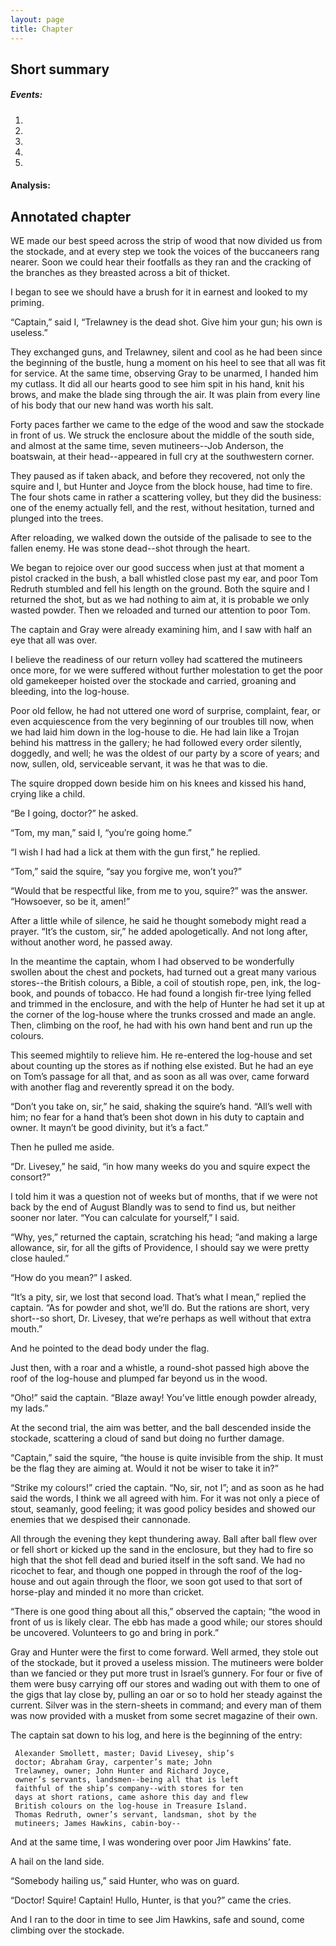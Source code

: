 ```yaml
---
layout: page
title: Chapter
---
```

## Short summary  
##### Events:  
1. 
2. 
3. 
4. 
5. 

#### Analysis:  


## Annotated chapter  
WE made our best speed across the strip of wood that now divided us from
the stockade, and at every step we took the voices of the buccaneers
rang nearer. Soon we could hear their footfalls as they ran and the
cracking of the branches as they breasted across a bit of thicket.

I began to see we should have a brush for it in earnest and looked to my
priming.

“Captain,” said I, “Trelawney is the dead shot. Give him your gun; his
own is useless.”

They exchanged guns, and Trelawney, silent and cool as he had been since
the beginning of the bustle, hung a moment on his heel to see that all
was fit for service. At the same time, observing Gray to be unarmed, I
handed him my cutlass. It did all our hearts good to see him spit in his
hand, knit his brows, and make the blade sing through the air. It was
plain from every line of his body that our new hand was worth his salt.

Forty paces farther we came to the edge of the wood and saw the stockade
in front of us. We struck the enclosure about the middle of the south
side, and almost at the same time, seven mutineers--Job Anderson, the
boatswain, at their head--appeared in full cry at the southwestern
corner.

They paused as if taken aback, and before they recovered, not only the
squire and I, but Hunter and Joyce from the block house, had time to
fire. The four shots came in rather a scattering volley, but they did
the business: one of the enemy actually fell, and the rest, without
hesitation, turned and plunged into the trees.

After reloading, we walked down the outside of the palisade to see to
the fallen enemy. He was stone dead--shot through the heart.

We began to rejoice over our good success when just at that moment a
pistol cracked in the bush, a ball whistled close past my ear, and poor
Tom Redruth stumbled and fell his length on the ground. Both the squire
and I returned the shot, but as we had nothing to aim at, it is probable
we only wasted powder. Then we reloaded and turned our attention to poor
Tom.

The captain and Gray were already examining him, and I saw with half an
eye that all was over.

I believe the readiness of our return volley had scattered the mutineers
once more, for we were suffered without further molestation to get the
poor old gamekeeper hoisted over the stockade and carried, groaning and
bleeding, into the log-house.

Poor old fellow, he had not uttered one word of surprise, complaint,
fear, or even acquiescence from the very beginning of our troubles till
now, when we had laid him down in the log-house to die. He had lain like
a Trojan behind his mattress in the gallery; he had followed every order
silently, doggedly, and well; he was the oldest of our party by a score
of years; and now, sullen, old, serviceable servant, it was he that was
to die.

The squire dropped down beside him on his knees and kissed his hand,
crying like a child.

“Be I going, doctor?” he asked.

“Tom, my man,” said I, “you’re going home.”

“I wish I had had a lick at them with the gun first,” he replied.

“Tom,” said the squire, “say you forgive me, won’t you?”

“Would that be respectful like, from me to you, squire?” was the answer.
“Howsoever, so be it, amen!”

After a little while of silence, he said he thought somebody might read
a prayer. “It’s the custom, sir,” he added apologetically. And not long
after, without another word, he passed away.

In the meantime the captain, whom I had observed to be wonderfully
swollen about the chest and pockets, had turned out a great many various
stores--the British colours, a Bible, a coil of stoutish rope, pen, ink,
the log-book, and pounds of tobacco. He had found a longish fir-tree
lying felled and trimmed in the enclosure, and with the help of Hunter
he had set it up at the corner of the log-house where the trunks crossed
and made an angle. Then, climbing on the roof, he had with his own hand
bent and run up the colours.

This seemed mightily to relieve him. He re-entered the log-house and set
about counting up the stores as if nothing else existed. But he had an
eye on Tom’s passage for all that, and as soon as all was over, came
forward with another flag and reverently spread it on the body.

“Don’t you take on, sir,” he said, shaking the squire’s hand. “All’s
well with him; no fear for a hand that’s been shot down in his duty to
captain and owner. It mayn’t be good divinity, but it’s a fact.”

Then he pulled me aside.

“Dr. Livesey,” he said, “in how many weeks do you and squire expect the
consort?”

I told him it was a question not of weeks but of months, that if we
were not back by the end of August Blandly was to send to find us, but
neither sooner nor later. “You can calculate for yourself,” I said.

“Why, yes,” returned the captain, scratching his head; “and making a
large allowance, sir, for all the gifts of Providence, I should say we
were pretty close hauled.”

“How do you mean?” I asked.

“It’s a pity, sir, we lost that second load. That’s what I mean,”
 replied the captain. “As for powder and shot, we’ll do. But the rations
are short, very short--so short, Dr. Livesey, that we’re perhaps as well
without that extra mouth.”

And he pointed to the dead body under the flag.

Just then, with a roar and a whistle, a round-shot passed high above the
roof of the log-house and plumped far beyond us in the wood.

“Oho!” said the captain. “Blaze away! You’ve little enough powder
already, my lads.”

At the second trial, the aim was better, and the ball descended inside
the stockade, scattering a cloud of sand but doing no further damage.

“Captain,” said the squire, “the house is quite invisible from the ship.
It must be the flag they are aiming at. Would it not be wiser to take it
in?”

“Strike my colours!” cried the captain. “No, sir, not I”; and as soon
as he had said the words, I think we all agreed with him. For it was
not only a piece of stout, seamanly, good feeling; it was good policy
besides and showed our enemies that we despised their cannonade.

All through the evening they kept thundering away. Ball after ball flew
over or fell short or kicked up the sand in the enclosure, but they had
to fire so high that the shot fell dead and buried itself in the soft
sand. We had no ricochet to fear, and though one popped in through the
roof of the log-house and out again through the floor, we soon got used
to that sort of horse-play and minded it no more than cricket.

“There is one good thing about all this,” observed the captain; “the
wood in front of us is likely clear. The ebb has made a good while; our
stores should be uncovered. Volunteers to go and bring in pork.”

Gray and Hunter were the first to come forward. Well armed, they stole
out of the stockade, but it proved a useless mission. The mutineers were
bolder than we fancied or they put more trust in Israel’s gunnery. For
four or five of them were busy carrying off our stores and wading out
with them to one of the gigs that lay close by, pulling an oar or so to
hold her steady against the current. Silver was in the stern-sheets in
command; and every man of them was now provided with a musket from some
secret magazine of their own.

The captain sat down to his log, and here is the beginning of the entry:

     Alexander Smollett, master; David Livesey, ship’s
     doctor; Abraham Gray, carpenter’s mate; John
     Trelawney, owner; John Hunter and Richard Joyce,
     owner’s servants, landsmen--being all that is left
     faithful of the ship’s company--with stores for ten
     days at short rations, came ashore this day and flew
     British colours on the log-house in Treasure Island.
     Thomas Redruth, owner’s servant, landsman, shot by the
     mutineers; James Hawkins, cabin-boy--

And at the same time, I was wondering over poor Jim Hawkins’ fate.

A hail on the land side.

“Somebody hailing us,” said Hunter, who was on guard.

“Doctor! Squire! Captain! Hullo, Hunter, is that you?” came the cries.

And I ran to the door in time to see Jim Hawkins, safe and sound, come
climbing over the stockade.